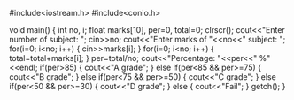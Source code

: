 #include<iostream.h>
#include<conio.h>

void main()
{
int no, i;
float marks[10], per=0, total=0;
clrscr();
cout<<"Enter number of subject: ";
cin>>no;
cout<<"Enter marks of "<<no<<" subject: ";
for(i=0; i<no; i++)
{
cin>>marks[i];
}
for(i=0; i<no; i++)
{
total=total+marks[i];
}
per=total/no;
cout<<"Percentage: "<<per<<" %" <<endl;
if(per>85) {
cout<<"A grade";
}
else if(per<85 && per>=75) 
{
cout<<"B grade";
}
else if(per<75 && per>=50)
{
cout<<"C grade";
}
else if(per<50 && per>=30) 
{
cout<<"D grade";
}
else 
{
cout<<"Fail";
}
getch();
}
